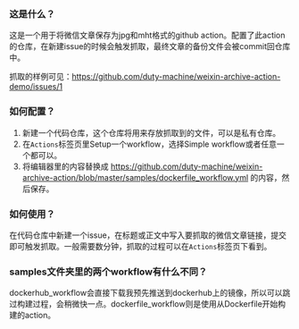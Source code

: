 ### 这是什么？

这是一个用于将微信文章保存为jpg和mht格式的github action。配置了此action的仓库，在新建issue的时候会触发抓取，最终文章的备份文件会被commit回仓库中。

抓取的样例可见：https://github.com/duty-machine/weixin-archive-action-demo/issues/1

### 如何配置？

1. 新建一个代码仓库，这个仓库将用来存放抓取到的文件，可以是私有仓库。
2. 在`Actions`标签页里Setup一个workflow，选择Simple workflow或者任意一个都可以。
3. 将编辑器里的内容替换成 https://github.com/duty-machine/weixin-archive-action/blob/master/samples/dockerfile_workflow.yml 的内容，然后保存。

### 如何使用？

在代码仓库中新建一个issue，在标题或正文中写入要抓取的微信文章链接，提交即可触发抓取。一般需要数分钟，抓取的过程可以在`Actions`标签页下看到。

### samples文件夹里的两个workflow有什么不同？

dockerhub_workflow会直接下载我预先推送到dockerhub上的镜像，所以可以跳过构建过程，会稍微快一点。dockerfile_workflow则是使用从Dockerfile开始构建的action。

